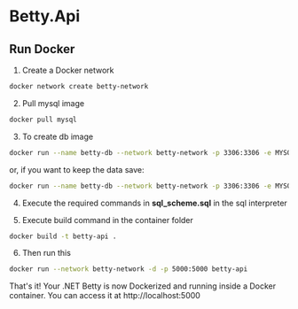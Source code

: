# Betty.Api

## Run Docker


1. Create a Docker network
```Bash
docker network create betty-network
```
2. Pull mysql image
```Bash
docker pull mysql
```

3. To create db image
```Bash
docker run --name betty-db --network betty-network -p 3306:3306 -e MYSQL_ROOT_PASSWORD=my-secret-pw -d mysql
```
or, if you want to keep the data save:
```Bash
docker run --name betty-db --network betty-network -p 3306:3306 -e MYSQL_ROOT_PASSWORD=my-secret-pw -v C:\Users\User\ANYTHING\bettydatabase:/var/lib/mysql -d mysql
```

4. Execute the required commands in **sql_scheme.sql** in the sql interpreter

5. Execute build command in the container folder
```Bash
docker build -t betty-api .
```
6. Then run this
```Bash
docker run --network betty-network -d -p 5000:5000 betty-api
```

That's it! Your .NET Betty is now Dockerized and running inside a Docker container. You can access it at http://localhost:5000